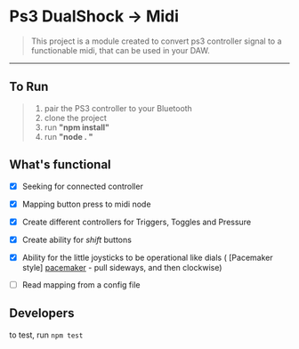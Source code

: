 Ps3 DualShock -> Midi
=====================

>This project is a module created to convert ps3 controller signal to a functionable midi, that can be used in your DAW.

- - - 

To Run
-------

> 1. pair the PS3 controller to your Bluetooth
> 1. clone the project
> 1. run  **"npm install"**
> 1. run  **"node . "**


What's functional
-----------------

- [x] Seeking for connected controller
- [x] Mapping button press to midi node
- [x] Create different controllers for Triggers, Toggles and Pressure
- [x] Create ability for _shift_ buttons
- [x] Ability for the little joysticks to be operational like dials ( [Pacemaker style] [pacemaker] - pull sideways, and then clockwise)
- [ ] Read mapping from a config file


Developers
-----------------
to test, run ```npm test```


[pacemaker]:http://www.youtube.com/watch?v=F9_0tUxdTZY
